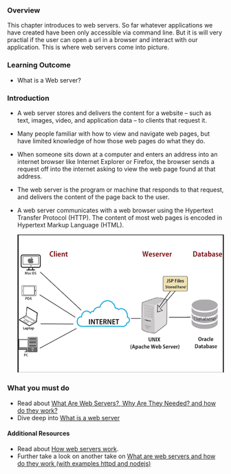 ### Overview
This chapter introduces to web servers. So far whatever applications we have created have been only accessible via command line. But it is will very practial if the user can open a url in a browser and interact with our application. This is where web servers come into picture.

### Learning Outcome
- What is a Web server?

### Introduction
- A web server stores and delivers the content for a website – such as text, images, video, and application data – to clients that request it. 
- Many people familiar with how to view and navigate web pages, but have limited knowledge of how those web pages do what they do. 
-  When someone sits down at a computer and enters an address into an internet browser like Internet Explorer or Firefox, the browser sends a request off into the internet asking to view the web page found at that address. 
- The web server is the program or machine that responds to that request, and delivers the content of the page back to the user.
- A web server communicates with a web browser using the Hypertext Transfer Protocol (HTTP). The content of most web pages is encoded in Hypertext Markup Language (HTML). 

    ![](./images/webserver.png)


### What you must do
- Read about [What Are Web Servers?, Why Are They Needed? and how do they work?](https://webhostinggeeks.com/blog/what-are-web-servers-and-why-are-they-needed/)
- Dive deep into [What is a web server](https://developer.mozilla.org/en-US/docs/Learn/Common_questions/What_is_a_web_server)

#### Additional Resources
- Read about [How web servers work](https://www.geeksforgeeks.org/web-servers-work/).
- Further take a look on another take on [What are web servers and how do they work (with examples httpd and nodejs)](https://www.youtube.com/watch?v=JhpUch6lWMw)